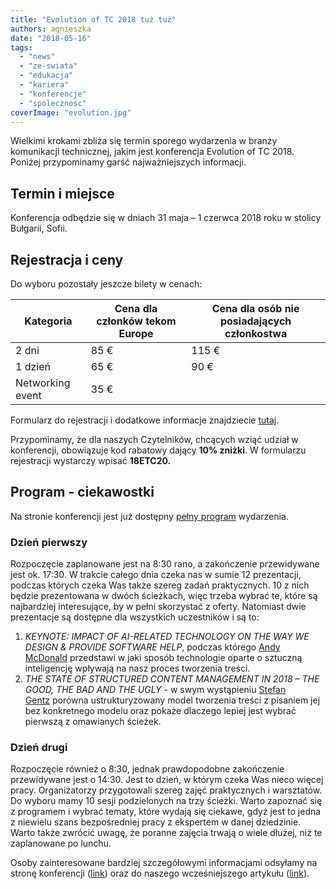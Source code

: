 ```yaml
---
title: "Evolution of TC 2018 tuż tuż"
authors: agnieszka
date: "2018-05-16"
tags:
  - "news"
  - "ze-swiata"
  - "edukacja"
  - "kariera"
  - "konferencje"
  - "spolecznosc"
coverImage: "evolution.jpg"
---
```


Wielkimi krokami zbliża się termin sporego wydarzenia w branży komunikacji
technicznej, jakim jest konferencja Evolution of TC 2018. Poniżej przypominamy
garść najważniejszych informacji.

<!--truncate-->

## Termin i miejsce

Konferencja odbędzie się w dniach 31 maja – 1 czerwca 2018 roku w stolicy
Bułgarii, Sofii.

## Rejestracja i ceny

Do wyboru pozostały jeszcze bilety w cenach:

| Kategoria        | Cena&nbsp;dla członków tekom Europe | Cena dla osób nie posiadających członkostwa |
| ---------------- | ----------------------------------- | ------------------------------------------- |
| 2 dni            | 85 €                                | 115 €                                       |
| 1 dzień          | 65 €                                | 90 €                                        |
| Networking event | 35 €                                |

Formularz do rejestracji i dodatkowe informacje znajdziecie
[tutaj](https://evolution-of-tc.com/register/).

Przypominamy, że dla naszych Czytelników, chcących wziąć udział w konferencji,
obowiązuje kod rabatowy dający **10% zniżki**. W formularzu rejestracji
wystarczy wpisać **18ETC20.**

## Program - ciekawostki

Na stronie konferencji jest już dostępny
[pełny program](https://evolution-of-tc.com/program-2018/) wydarzenia.

### Dzień pierwszy

Rozpoczęcie zaplanowane jest na 8:30 rano, a zakończenie przewidywane jest ok.
17:30. W trakcie całego dnia czeka nas w sumie 12 prezentacji, podczas których
czeka Was także szereg zadań praktycznych. 10 z nich będzie prezentowana w dwóch
ścieżkach, więc trzeba wybrać te, które są najbardziej interesujące, by w pełni
skorzystać z oferty. Natomiast dwie prezentacje są dostępne dla wszystkich
uczestników i są to:

1. _KEYNOTE: IMPACT OF AI-RELATED TECHNOLOGY ON THE WAY WE DESIGN & PROVIDE
   SOFTWARE HELP_, podczas którego
   [Andy McDonald](https://evolution-of-tc.com/speaker/andy-mcdonald/) przedstawi
   w jaki sposób technologie oparte o sztuczną inteligencję wpływają na nasz
   proces tworzenia treści.
2. _THE STATE OF STRUCTURED CONTENT MANAGEMENT IN 2018 – THE GOOD, THE BAD AND
   THE UGLY_ - w swym wystąpieniu
   [Stefan Gentz](https://evolution-of-tc.com/speaker/stefan-gentz/) porówna
   ustrukturyzowany model tworzenia treści z pisaniem jej bez konkretnego modelu
   oraz pokaże dlaczego lepiej jest wybrać pierwszą z omawianych ścieżek.

### Dzień drugi

Rozpoczęcie również o 8:30, jednak prawdopodobne zakończenie przewidywane jest o
14:30. Jest to dzień, w którym czeka Was nieco więcej pracy. Organizatorzy
przygotowali szereg zajęć praktycznych i warsztatów. Do wyboru mamy 10 sesji
podzielonych na trzy ścieżki. Warto zapoznać się z programem i wybrać tematy,
które wydają się ciekawe, gdyż jest to jedna z niewielu szans bezpośredniej
pracy z ekspertem w danej dziedzinie. Warto także zwrócić uwagę, że poranne
zajęcia trwają o wiele dłużej, niż te zaplanowane po lunchu.

Osoby zainteresowane bardziej szczegółowymi informacjami odsyłamy na stronę
konferencji ([link](https://evolution-of-tc.com/)) oraz do naszego
wcześniejszego artykułu
([link](http://techwriter.pl/evolution-of-tc-2018-juz-wkrotce/)).
